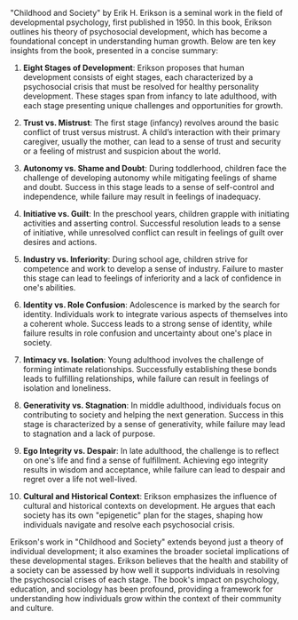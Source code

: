 "Childhood and Society" by Erik H. Erikson is a seminal work in the field of developmental psychology, first published in 1950. In this book, Erikson outlines his theory of psychosocial development, which has become a foundational concept in understanding human growth. Below are ten key insights from the book, presented in a concise summary:

1. **Eight Stages of Development**: Erikson proposes that human development consists of eight stages, each characterized by a psychosocial crisis that must be resolved for healthy personality development. These stages span from infancy to late adulthood, with each stage presenting unique challenges and opportunities for growth.

2. **Trust vs. Mistrust**: The first stage (infancy) revolves around the basic conflict of trust versus mistrust. A child’s interaction with their primary caregiver, usually the mother, can lead to a sense of trust and security or a feeling of mistrust and suspicion about the world.

3. **Autonomy vs. Shame and Doubt**: During toddlerhood, children face the challenge of developing autonomy while mitigating feelings of shame and doubt. Success in this stage leads to a sense of self-control and independence, while failure may result in feelings of inadequacy.

4. **Initiative vs. Guilt**: In the preschool years, children grapple with initiating activities and asserting control. Successful resolution leads to a sense of initiative, while unresolved conflict can result in feelings of guilt over desires and actions.

5. **Industry vs. Inferiority**: During school age, children strive for competence and work to develop a sense of industry. Failure to master this stage can lead to feelings of inferiority and a lack of confidence in one's abilities.

6. **Identity vs. Role Confusion**: Adolescence is marked by the search for identity. Individuals work to integrate various aspects of themselves into a coherent whole. Success leads to a strong sense of identity, while failure results in role confusion and uncertainty about one's place in society.

7. **Intimacy vs. Isolation**: Young adulthood involves the challenge of forming intimate relationships. Successfully establishing these bonds leads to fulfilling relationships, while failure can result in feelings of isolation and loneliness.

8. **Generativity vs. Stagnation**: In middle adulthood, individuals focus on contributing to society and helping the next generation. Success in this stage is characterized by a sense of generativity, while failure may lead to stagnation and a lack of purpose.

9. **Ego Integrity vs. Despair**: In late adulthood, the challenge is to reflect on one's life and find a sense of fulfillment. Achieving ego integrity results in wisdom and acceptance, while failure can lead to despair and regret over a life not well-lived.

10. **Cultural and Historical Context**: Erikson emphasizes the influence of cultural and historical contexts on development. He argues that each society has its own "epigenetic" plan for the stages, shaping how individuals navigate and resolve each psychosocial crisis.

Erikson's work in "Childhood and Society" extends beyond just a theory of individual development; it also examines the broader societal implications of these developmental stages. Erikson believes that the health and stability of a society can be assessed by how well it supports individuals in resolving the psychosocial crises of each stage. The book's impact on psychology, education, and sociology has been profound, providing a framework for understanding how individuals grow within the context of their community and culture.
